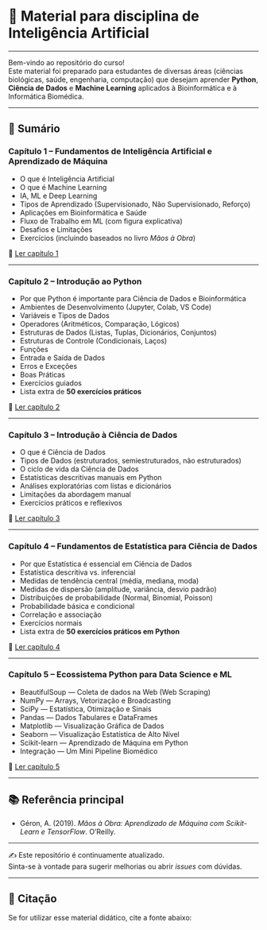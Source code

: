 # 📘 Material para disciplina de Inteligência Artificial
---

Bem-vindo ao repositório do curso!  
Este material foi preparado para estudantes de diversas áreas (ciências biológicas, saúde, engenharia, computação) que desejam aprender **Python**, **Ciência de Dados** e **Machine Learning** aplicados à Bioinformática e à Informática Biomédica.

---

## 📑 Sumário

### **Capítulo 1 – Fundamentos de Inteligência Artificial e Aprendizado de Máquina**
- O que é Inteligência Artificial  
- O que é Machine Learning  
- IA, ML e Deep Learning  
- Tipos de Aprendizado (Supervisionado, Não Supervisionado, Reforço)  
- Aplicações em Bioinformática e Saúde  
- Fluxo de Trabalho em ML (com figura explicativa)  
- Desafios e Limitações  
- Exercícios (incluindo baseados no livro *Mãos à Obra*)  

📂 [Ler capítulo 1](capitulos/c1.md)

---

### **Capítulo 2 – Introdução ao Python**
- Por que Python é importante para Ciência de Dados e Bioinformática  
- Ambientes de Desenvolvimento (Jupyter, Colab, VS Code)  
- Variáveis e Tipos de Dados  
- Operadores (Aritméticos, Comparação, Lógicos)  
- Estruturas de Dados (Listas, Tuplas, Dicionários, Conjuntos)  
- Estruturas de Controle (Condicionais, Laços)  
- Funções  
- Entrada e Saída de Dados  
- Erros e Exceções  
- Boas Práticas  
- Exercícios guiados  
- Lista extra de **50 exercícios práticos**  

📂 [Ler capítulo 2](capitulos/c2.md)

---

### **Capítulo 3 – Introdução à Ciência de Dados**
- O que é Ciência de Dados  
- Tipos de Dados (estruturados, semiestruturados, não estruturados)  
- O ciclo de vida da Ciência de Dados  
- Estatísticas descritivas manuais em Python  
- Análises exploratórias com listas e dicionários  
- Limitações da abordagem manual  
- Exercícios práticos e reflexivos  

📂 [Ler capítulo 3](capitulos/c3.md)

---

### **Capítulo 4 – Fundamentos de Estatística para Ciência de Dados**
- Por que Estatística é essencial em Ciência de Dados  
- Estatística descritiva vs. inferencial  
- Medidas de tendência central (média, mediana, moda)  
- Medidas de dispersão (amplitude, variância, desvio padrão)  
- Distribuições de probabilidade (Normal, Binomial, Poisson)  
- Probabilidade básica e condicional  
- Correlação e associação  
- Exercícios normais  
- Lista extra de **50 exercícios práticos em Python**  

📂 [Ler capítulo 4](capitulo/c4.md)

---

### **Capítulo 5 – Ecossistema Python para Data Science e ML**
- BeautifulSoup — Coleta de dados na Web (Web Scraping)  
- NumPy — Arrays, Vetorização e Broadcasting  
- SciPy — Estatística, Otimização e Sinais  
- Pandas — Dados Tabulares e DataFrames  
- Matplotlib — Visualização Gráfica de Dados  
- Seaborn — Visualização Estatística de Alto Nível  
- Scikit-learn — Aprendizado de Máquina em Python  
- Integração — Um Mini Pipeline Biomédico  

📂 [Ler capítulo 5](capitulos/c5.md)

---

## 📚 Referência principal
- Géron, A. (2019). *Mãos à Obra: Aprendizado de Máquina com Scikit-Learn e TensorFlow*. O’Reilly.  

---

✍️ Este repositório é continuamente atualizado.  
Sinta-se à vontade para sugerir melhorias ou abrir *issues* com dúvidas.

---
## 📑 Citação
Se for utilizar esse material didático, cite a fonte abaixo:
